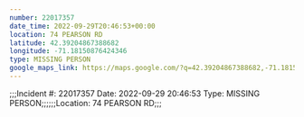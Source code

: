 ```yaml
---
number: 22017357
date_time: 2022-09-29T20:46:53+00:00
location: 74 PEARSON RD
latitude: 42.39204867388682
longitude: -71.18150876424346
type: MISSING PERSON
google_maps_link: https://maps.google.com/?q=42.39204867388682,-71.18150876424346
---
```


;;;Incident #: 22017357  Date: 2022-09-29 20:46:53   Type: MISSING PERSON;;;;;;Location: 74 PEARSON RD;;;
